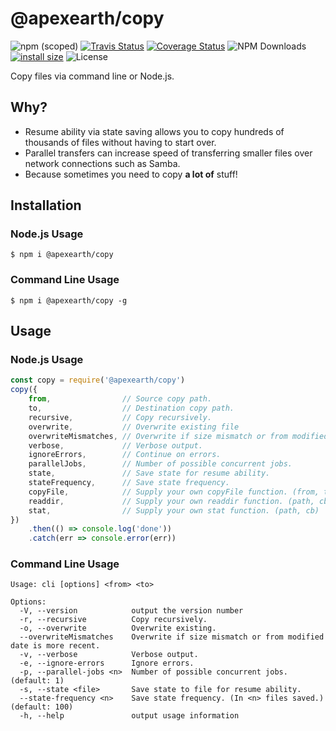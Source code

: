 # @apexearth/copy

![npm (scoped)](https://img.shields.io/npm/v/@apexearth/copy.svg)
[![Travis Status](https://travis-ci.org/apexearth/copy.svg?branch=master)](https://coveralls.io/github/apexearth/copy?branch=master)
[![Coverage Status](https://coveralls.io/repos/github/apexearth/copy/badge.svg?branch=master)](https://coveralls.io/github/apexearth/copy?branch=master)
![NPM Downloads](https://img.shields.io/npm/dw/@apexearth/copy.svg?style=flat)
[![install size](https://packagephobia.now.sh/badge?p=@apexearth/copy)](https://packagephobia.now.sh/result?p=@apexearth/copy)
![License](https://img.shields.io/npm/l/@apexearth/copy.svg?style=flat)

Copy files via command line or Node.js.

## Why?

- Resume ability via state saving allows you to copy hundreds of thousands of files without having to start over.
- Parallel transfers can increase speed of transferring smaller files over network connections such as Samba.
- Because sometimes you need to copy **a lot of** stuff!

## Installation

### Node.js Usage

    $ npm i @apexearth/copy
    
### Command Line Usage

    $ npm i @apexearth/copy -g
    
## Usage

### Node.js Usage

```javascript
const copy = require('@apexearth/copy')
copy({
    from,                // Source copy path.
    to,                  // Destination copy path.
    recursive,           // Copy recursively.
    overwrite,           // Overwrite existing file
    overwriteMismatches, // Overwrite if size mismatch or from modified date is more recent.
    verbose,             // Verbose output.
    ignoreErrors,        // Continue on errors.
    parallelJobs,        // Number of possible concurrent jobs.
    state,               // Save state for resume ability.
    stateFrequency,      // Save state frequency.
    copyFile,            // Supply your own copyFile function. (from, to, cb)
    readdir,             // Supply your own readdir function. (path, cb)
    stat,                // Supply your own stat function. (path, cb)
})
    .then(() => console.log('done'))
    .catch(err => console.error(err))
```

### Command Line Usage

```shell
Usage: cli [options] <from> <to>

Options:
  -V, --version            output the version number
  -r, --recursive          Copy recursively.
  -o, --overwrite          Overwrite existing.
  --overwriteMismatches    Overwrite if size mismatch or from modified date is more recent.
  -v, --verbose            Verbose output.
  -e, --ignore-errors      Ignore errors.
  -p, --parallel-jobs <n>  Number of possible concurrent jobs. (default: 1)
  -s, --state <file>       Save state to file for resume ability.
  --state-frequency <n>    Save state frequency. (In <n> files saved.) (default: 100)
  -h, --help               output usage information
```
